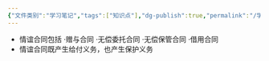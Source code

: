 ```yaml
---
{"文件类别":"学习笔记","tags":["知识点"],"dg-publish":true,"permalink":"/学习笔记/知识点/情谊合同/","dgPassFrontmatter":true,"noteIcon":""}
---
```


- 情谊合同包括
·赠与合同
·无偿委托合同
·无偿保管合同
·借用合同
- 情谊合同既产生给付义务，也产生保护义务